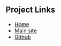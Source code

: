 ## Project Links
* [Home](/)
* [Main site](http://freeradius.org)
* [Github](https://github.com/alandekok/freeradius-server)
